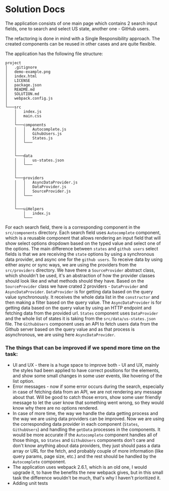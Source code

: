 # Solution Docs

The application consists of one main page which contains 2 search input fields, one to search and select US state, another one - GitHub users.

The refactoring is done in mind with a Single Responsibility approach. The created components can be reused in other cases and are quite flexible.

The application has the following file structure:

```
project
│   .gitignore
│   demo-example.png
│   index.html
│   LICENSE
│   package.json
│   README.md
│   SOLUTION.md
│   webpack.config.js
│
└───src
    │   index.js
    │   main.css
    │
    └───components
    │   │   Autocomplete.js
    │   │   GihubUsers.js
    │   │   States.js
    │   └───
    │
    │
    └───data
    │   │   us-states.json
    │   └───
    │
    │
    └───providers
    │   │   AsyncDataProvider.js
    │   │   DataProvider.js
    │   │   SourceProvider.js
    │   └───
    │   
    │ 
    └───uiHelpers  
        │   index.js
        └───
```


For each search field, there is a corresponding component in the `src/components` directory. Each search field uses `Autocomplete` component, which is a reusable component that allows rendering an input field that will show select options dropdown based on the typed value and select one of the options.
The main difference between `states` and `github users` select fields is that we are receiving the `state` options by using a synchronous data provider, and async one for the `github users`. To receive data by using either async or sync ways, we are using the providers from the `src/providers` directory. 
We have there a `SourceProvider` abstract class, which shouldn't be used, it's an abstraction of how the provider classes should look like and what methods should they have. Based on the `SourceProvider` class we have crated 2 providers - `DataProvider` and `AsyncDataProvider`. `DataProvider` is for getting data
based on the query value synchronously. It receives the whole data list in the `constructor` and then making a filter based on the query value. The `AsyncDataProvider` is for getting data based on the query value by using an HTTP endpoint and fetching data from the provided url. `States` component uses `DataProvider` 
and the whole list of states it is taking from the `src/data/us-states.json` file. The `GithubUsers` component uses an API to fetch users data from the Github server based on the query value and as that process is asynchronous, we are using here `AsyncDataProvider`.

### The things that can be improved if we spend more time on the task:

- UI and UX - there is a huge space to improve both - UI and UX, mainly the styles had been applied to have correct positions for the elements, and show some small changes in some user events, like hovering of the list option.
- Error messages - now if some error occurs during the search, especially in case of fetching data from an API, we are not rendering any message about that. Will be good to catch those errors, show some user friendly message to let the user know that something went wrong, so they would know why there are no options rendered.
- In case of more time, the way we handle the data getting process and the way we are using data providers can be improved. Now we are using the corresponding data provider in each component (`States`, `GithubUsers`) and handling the `getData` processes in the components. It would be more accurate if the `Autocomplete` component handles all of those things, so `States` and `GithubUsers` components don't care and don't know anything about data providers, they just should pass a data array or URL for the fetch, and probably couple of more information (like query params, page size, etc.) and the rest should be handled by the `Autocomplete` component.
- The application uses webpack 2.6.1, which is an old one, I would upgrade it, to have the benefits the new webpack gives, but in this small task the difference wouldn't be much, that's why I haven't prioritized it.
- Adding unit tests
